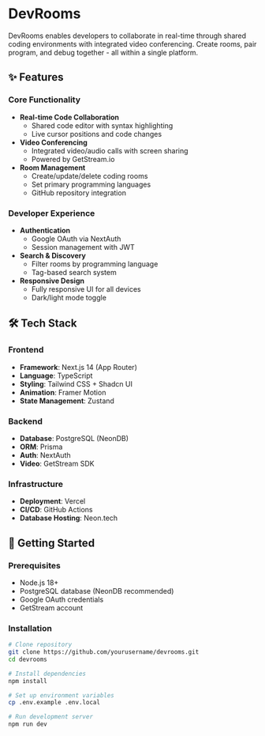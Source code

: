 # DevRooms
DevRooms enables developers to collaborate in real-time through shared coding environments with integrated video conferencing. Create rooms, pair program, and debug together - all within a single platform.


## ✨ Features

### Core Functionality
- **Real-time Code Collaboration**
  - Shared code editor with syntax highlighting
  - Live cursor positions and code changes
- **Video Conferencing**
  - Integrated video/audio calls with screen sharing
  - Powered by GetStream.io 
- **Room Management**
  - Create/update/delete coding rooms
  - Set primary programming languages
  - GitHub repository integration

### Developer Experience
- **Authentication**
  - Google OAuth via NextAuth
  - Session management with JWT
- **Search & Discovery**
  - Filter rooms by programming language
  - Tag-based search system
- **Responsive Design**
  - Fully responsive UI for all devices
  - Dark/light mode toggle

## 🛠 Tech Stack

### Frontend
- **Framework**: Next.js 14 (App Router)
- **Language**: TypeScript
- **Styling**: Tailwind CSS + Shadcn UI
- **Animation**: Framer Motion
- **State Management**: Zustand

### Backend
- **Database**: PostgreSQL (NeonDB)
- **ORM**: Prisma
- **Auth**: NextAuth
- **Video**: GetStream SDK

### Infrastructure
- **Deployment**: Vercel
- **CI/CD**: GitHub Actions
- **Database Hosting**: Neon.tech

## 🚀 Getting Started

### Prerequisites
- Node.js 18+
- PostgreSQL database (NeonDB recommended)
- Google OAuth credentials
- GetStream account

### Installation
```bash
# Clone repository
git clone https://github.com/yourusername/devrooms.git
cd devrooms

# Install dependencies
npm install

# Set up environment variables
cp .env.example .env.local

# Run development server
npm run dev